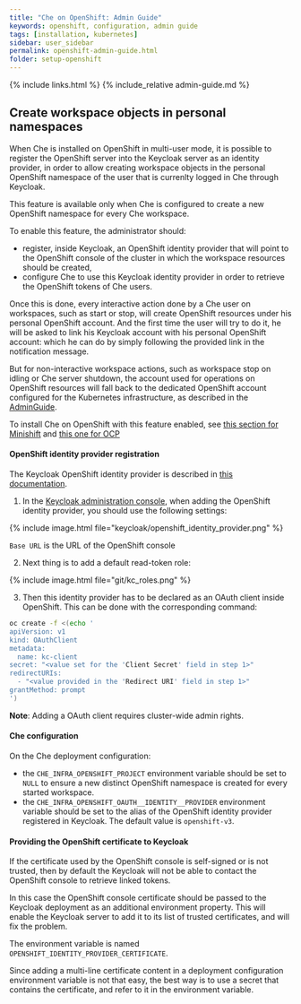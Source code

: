 ```yaml
---
title: "Che on OpenShift: Admin Guide"
keywords: openshift, configuration, admin guide
tags: [installation, kubernetes]
sidebar: user_sidebar
permalink: openshift-admin-guide.html
folder: setup-openshift
---
```


{% include links.html %}
{% include_relative admin-guide.md %}

## Create workspace objects in personal namespaces

When Che is installed on OpenShift in multi-user mode, it is possible to register the OpenShift server into the Keycloak server as an identity provider,
in order to allow creating workspace objects in the personal OpenShift namespace of the user that is currenlty logged in Che through Keycloak.

This feature is available only when Che is configured to create a new OpenShift namespace for every Che workspace.

To enable this feature, the administrator should:
- register, inside Keycloak, an OpenShift identity provider that will point to the OpenShift console of the cluster in which the workspace resources should be created,
- configure Che to use this Keycloak identity provider in order to retrieve the OpenShift tokens of Che users.

Once this is done, every interactive action done by a Che user on workspaces, such as start or stop, will create OpenShift resources under his personal OpenShift account.
And the first time the user will try to do it, he will be asked to link his Keycloak account with his personal OpenShift account:
which he can do by simply following the provided link in the notification message.

But for non-interactive workspace actions, such as workspace stop on idling or Che server shutdown, the account used for operations on OpenShift resources will 
fall back to the dedicated OpenShift account configured for the Kubernetes infrastructure, as described in the [AdminGuide](admin-guide#who-creates-workspace-objects).

To install Che on OpenShift with this feature enabled, see [this section for Minishift](openshift-multi-user#creating-workspace-resources-in-personal-openshift-accounts-on-minishift)
and [this one for OCP](openshift-multi-user#creating-workspace-resources-in-personal-openshift-accounts)

#### OpenShift identity provider registration

The Keycloak OpenShift identity provider is described in [this documentation](https://www.keycloak.org/docs/3.3/server_admin/topics/identity-broker/social/openshift.html).

1. In the [Keycloak administration console](user-management#auth-and-user-management), when adding the OpenShift identity provider, you should use the following settings:

{% include image.html file="keycloak/openshift_identity_provider.png" %}

`Base URL` is the URL of the OpenShift console

2. Next thing is to add a default read-token role:

{% include image.html file="git/kc_roles.png" %}

3. Then this identity provider has to be declared as an OAuth client inside OpenShift. This can be done with the corresponding command:

```bash
oc create -f <(echo '
apiVersion: v1
kind: OAuthClient
metadata:
  name: kc-client
secret: "<value set for the 'Client Secret' field in step 1>"
redirectURIs:
  - "<value provided in the 'Redirect URI' field in step 1>"
grantMethod: prompt
')
```

__Note__: Adding a OAuth client requires cluster-wide admin rights. 
 

#### Che configuration

On the Che deployment configuration:
- the `CHE_INFRA_OPENSHIFT_PROJECT` environment variable should be set to `NULL` to ensure a new distinct OpenShift namespace is created for every started workspace.
- the `CHE_INFRA_OPENSHIFT_OAUTH__IDENTITY__PROVIDER` environment variable should be set to the alias of the OpenShift identity provider
registered in Keycloak. The default value is `openshift-v3`.

#### Providing the OpenShift certificate to Keycloak

If the certificate used by the OpenShift console is self-signed or is not trusted, then by default the Keycloak will not be able to
contact the OpenShift console to retrieve linked tokens.

In this case the OpenShift console certificate should be passed to the Keycloak deployment as an additional environment property.
This will enable the Keycloak server to add it to its list of trusted certificates, and will fix the problem.

The environment variable is named `OPENSHIFT_IDENTITY_PROVIDER_CERTIFICATE`.

Since adding a multi-line certificate content in a deployment configuration environment variable is not that easy, the best way is to use a secret that contains the certificate,
and refer to it in the environment variable.
